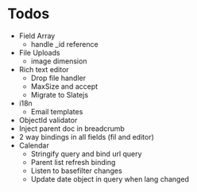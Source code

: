 # Todos
- Field Array
    - handle _id reference
- File Uploads
    - image dimension
- Rich text editor
    - Drop file handler
    - MaxSize and accept
    - Migrate to Slatejs
- i18n
    - Email templates
- ObjectId validator
- Inject parent doc in breadcrumb
- 2 way bindings in all fields (fil and editor)
- Calendar
    - Stringify query and bind url query
    - Parent list refresh binding
    - Listen to basefilter changes
    - Update date object in query when lang changed